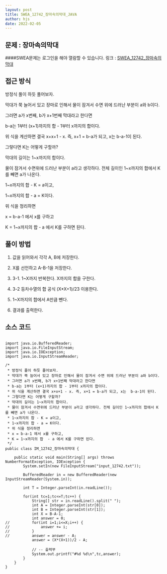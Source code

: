 ```yaml
---
layout: post
title: SWEA_12742_장마속의막대_JAVA
author: hjs
date: 2022-02-05
---
```


## 문제 : 장마속의막대
####SWEA문제는 로그인을 해야 열람할 수 있습니다.
링크 : [SWEA_12742_장마속의막대](https://swexpertacademy.com/main/code/problem/problemDetail.do?contestProbId=AXuUrGbatNMDFARa)


## 접근 방식
방정식 풀이 하듯 풀어보자.

막대가 쭉 늘어서 있고 장마로 인해서 물이 잠겨서 수면 위에 드러난 부분이 a와 b이다.

그러면 a가 x번째, b가 x+1번째 막대라고 한다면

b-a는 1부터 (x+1)까지의 합 - 1부터 x까지의 합이다.

위 식을 계산하면 결국 x+x+1 - x. 즉, x+1 = b-a가 되고, x는  b-a-1이 된다.

그렇다면 K는 어떻게 구할까?

막대의 길이는 1~x까지의 합이다.

물이 잠겨서 수면위에 드러난 부분이 a라고 생각하다. 전체 길이인 1~x까지의 합에서 K를 빼면 a가 나온다.

1~x까지의 합 - K = a이고,

1~x까지의 합 - a = K이다.

위 식을 정리하면

x = b-a-1 에서 x를 구하고

K = 1~x까지의 합  - a 에서 K를 구하면 된다.

## 풀이 방법
1. 값을 읽어와서 각각 A, B에 저장한다.

2. X를 선언하고 A-B-1을 저장한다.

3. 3-1. 1~X까지 반복한다. X까지의 합을 구한다.

3. 3-2 등차수열의 합 공식 (X*X+1)/23 이용한다.

4. 1~X까지의 합에서 A만큼 뺀다.

5. 결과를 출력한다.

## 소스 코드

~~~

import java.io.BufferedReader;
import java.io.FileInputStream;
import java.io.IOException;
import java.io.InputStreamReader;

/*
 * 방정식 풀이 하듯 풀어보자.
 * 막대가 쭉 늘어서 있고 장마로 인해서 물이 잠겨서 수면 위에 드러난 부분이 a와 b이다.
 * 그러면 a가 x번째, b가 x+1번째 막대라고 한다면
 * b-a는 1부터 (x+1)까지의 합 - 1부터 x까지의 합이다.
 * 위 식을 계산하면 결국 x+x+1 - x. 즉, x+1 = b-a가 되고, x는  b-a-1이 된다.
 * 그렇다면 K는 어떻게 구할까?
 * 막대의 길이는 1~x까지의 합이다.
 * 물이 잠겨서 수면위에 드러난 부분이 a라고 생각하다. 전체 길이인 1~x까지의 합에서 K를 빼면 a가 나온다.
 * 1~x까지의 합 - K = a이고,
 * 1~x까지의 합 - a = K이다.
 * 위 식을 정리하면
 * x = b-a-1 에서 x를 구하고,
 * K = 1~x까지의 합  - a 에서 K를 구하면 된다.
 */
public class IM_12742_장마속의막대 {

	public static void main(String[] args) throws NumberFormatException, IOException {
		System.setIn(new FileInputStream("input_12742.txt"));

		BufferedReader in = new BufferedReader(new InputStreamReader(System.in));

		int T = Integer.parseInt(in.readLine());

		for(int tc=1;tc<=T;tc++) {
			String[] str = in.readLine().split(" ");
			int A = Integer.parseInt(str[0]);
			int B = Integer.parseInt(str[1]);
			int X = B-A-1;
			int answer = 0;
//			for(int i=1;i<=X;i++) {
//				answer += i;
//			}
//			answer = answer - A;
			answer = (X*(X+1))/2 - A;

			// -- 출력부
			System.out.printf("#%d %d\n",tc,answer);
		}
	}
}


~~~
